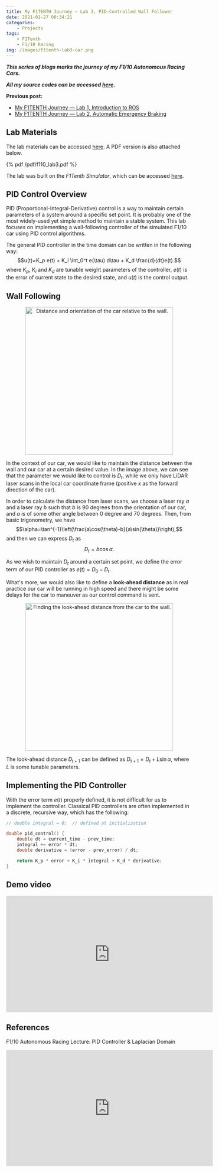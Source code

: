 ```yaml
---
title: My F1TENTH Journey — Lab 3, PID-Controlled Wall Follower
date: 2021-01-27 00:34:21
categories:
    - Projects
tags:
    - F1Tenth
    - F1/10 Racing
img: /images/f1tenth-lab3-car.png
---
```


***This series of blogs marks the journey of my F1/10 Autonomous Racing Cars.***

***All my source codes can be accessed [here](https://github.com/shineyruan/F1Tenth_Labs).***

**Previous post:**
- [My F1TENTH Journey — Lab 1, Introduction to ROS](https://zhihaoruan.xyz/2021/01/24/f1tenth-lab1/)
- [My F1TENTH Journey — Lab 2, Automatic Emergency Braking](https://zhihaoruan.xyz/2021/01/25/f1tenth-lab2/)

<!-- more -->

## Lab Materials
The lab materials can be accessed [here](https://f1tenth-coursekit.readthedocs.io/en/stable/assignments/labs/lab3.html#). A PDF version is also attached below. 

{% pdf /pdf/f110_lab3.pdf %}

The lab was built on the *F1Tenth Simulator*, which can be accessed [here](https://f1tenth.readthedocs.io/en/stable/going_forward/simulator/sim_install.html).

## PID Control Overview
PID (Proportional-Integral-Derivative) control is a way to maintain certain parameters of a system around a specific set point. It is probably one of the most widely-used yet simple method to maintain a stable system. This lab focuses on implementing a wall-following controller of the simulated F1/10 car using PID control algorithms.

The general PID controller in the time domain can be written in the following way:
$$u(t)=K_p e(t) + K_i \int_0^t e(\tau) d\tau + K_d \frac{d}{dt}e(t).$$
where $K_p$, $K_i$ and $K_d$ are tunable weight parameters of the controller, $e(t)$ is the error of current state to the desired state, and $u(t)$ is the control output.

## Wall Following
<p align="center">
    <img src="/images/f1tenth-lab3-car.png" alt="Distance and orientation of the car relative to the wall." width="400">

In the context of our car, we would like to maintain the distance between the wall and our car at a certain desired value. In the image above, we can see that the parameter we would like to control is $D_t$, while we only have LiDAR laser scans in the local car coordinate frame (positive $x$ as the forward direction of the car). 

In order to calculate the distance from laser scans, we choose a laser ray $a$ and a laser ray $b$ such that $b$ is 90 degrees from the orientation of our car, and $a$ is of some other angle between 0 degree and 70 degrees. Then, from basic trigonometry, we have 
$$\alpha=\tan^{-1}\left(\frac{a\cos(\theta)-b}{a\sin(\theta)}\right),$$
and then we can express $D_t$ as 
$$D_t=b\cos\alpha.$$

As we wish to maintain $D_t$ around a certain set point, we define the error term of our PID controller as $e(t)=D_0-D_t$.

What's more, we would also like to define a **look-ahead distance** as in real practice our car will be running in high speed and there might be some delays for the car to maneuver as our control command is sent.

<p align="center">
    <img src="/images/f1tenth-lab3-lookahead.png" alt="Finding the look-ahead distance from the car to the wall." width="400">

The look-ahead distance $D_{t+1}$ can be defined as $D_{t+1}=D_t+L\sin\alpha$, where $L$ is some tunable parameters.

## Implementing the PID Controller
With the error term $e(t)$ properly defined, it is not difficult for us to implement the controller. Classical PID controllers are often implemented in a discrete, recursive way, which has the following:
```cpp
// double integral = 0;  // defined at initialization

double pid_control() {
    double dt = current_time - prev_time;
    integral += error * dt;
    double derivative = (error - prev_error) / dt;

    return K_p * error + K_i * integral + K_d * derivative;
}
```

## Demo video
<iframe width="560" height="315" src="https://www.youtube.com/embed/FhsWLrvEbTc" frameborder="0" allow="accelerometer; autoplay; clipboard-write; encrypted-media; gyroscope; picture-in-picture" allowfullscreen></iframe>

## References
F1/10 Autonomous Racing Lecture: PID Controller & Laplacian Domain

<iframe width="560" height="315" src="https://www.youtube.com/embed/PVRcJf4Rj9U" frameborder="0" allow="accelerometer; autoplay; clipboard-write; encrypted-media; gyroscope; picture-in-picture" allowfullscreen></iframe>

